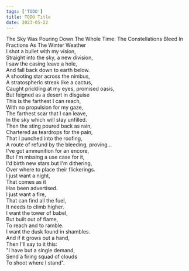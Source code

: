 ```yaml
---
tags: ['TODO']
title: TODO Title
date: 2023-05-22
---
```


The Sky Was Pouring Down The Whole Time: The Constellations Bleed In Fractions As The Winter Weather  
I shot a bullet with my vision,  
Straight into the sky, a new division,  
I saw the casing leave a hole,  
And fall back down to earth below.  
A shooting star across the nimbus,  
A stratospheric streak like a cactus,  
Caught prickling at my eyes, promised oasis,  
But feigned as a desert in disguise  
This is the farthest I can reach,  
With no propulsion for my gaze,  
The farthest scar that I can leave,  
In the sky which will stay unfilled.  
Then the sting poured back as rain,  
Chartered as teardrops for the pain,  
That I punched into the roofing,  
A route of refund by the bleeding, proving...  
I've got ammunition for an encore,  
But I'm missing a use case for it,  
I'd birth new stars but I'm dithering,  
Over where to place their flickerings.  
I just want a night,  
That comes as it  
Has been advertised.  
I just want a fire,  
That can find all the fuel,  
It needs to climb higher.  
I want the tower of babel,  
But built out of flame,  
To reach and to ramble.  
I want the dusk found in shambles.  
And if it grows out a hand,  
Then I'll say to it this:  
"I have but a single demand,  
Send a firing squad of clouds  
To shoot where I stand".  
